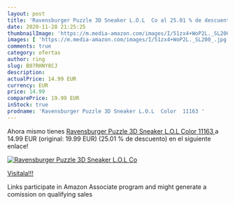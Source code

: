 ```yaml
---
layout: post
title: 'Ravensburger Puzzle 3D Sneaker L.O.L  Co al 25.01 % de descuento'
date: 2020-11-28 21:25:25
thumbnailImage: 'https://m.media-amazon.com/images/I/51zx4+WoP2L._SL200_.jpg'
images: [ 'https://m.media-amazon.com/images/I/51zx4+WoP2L._SL200_.jpg' ]
comments: true
category: ofertas
author: ring
slug: B07RHNY8CJ
description:
actualPrice: 14.99 EUR
currency: EUR
price: 14.99
comparePrice: 19.99 EUR
inStock: true
prodname: 'Ravensburger Puzzle 3D Sneaker L.O.L  Color  11163 '
---
```


Ahora mismo tienes [Ravensburger Puzzle 3D Sneaker L.O.L  Color  11163 ](https://www.amazon.es/dp/B07RHNY8CJ/?tag=tolees-21) a 14.99 EUR (original: 19.99 EUR) (25.01 %  de descuento) en el siguiente enlace!

[![Ravensburger Puzzle 3D Sneaker L.O.L  Co](https://m.media-amazon.com/images/I/51zx4+WoP2L._SL200_.jpg)](https://www.amazon.es/dp/B07RHNY8CJ/?tag=tolees-21)

[Visítala!!!](https://www.amazon.es/dp/B07RHNY8CJ/?tag=tolees-21)

Links participate in Amazon Associate program and might generate a comission on qualifying sales
